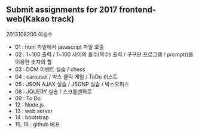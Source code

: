 ## Submit assignments for 2017 frontend-web(Kakao track)
2013108200 이승수 

+ 01 : html 파일에서 javascript 파일 호출
+ 02 : 1\~100 출력 / 1\~100 사이의 홀수(짝수) 출력 / 구구단 프로그램 / prompt()를 이용한 숫자의 합
+ 03 : DOM 이벤트 실습 / chess
+ 04 : carousel / 박스 클릭 게임 / ToDo 리스트
+ 05 : JSON AJAX 실습 / JSONP 실습 / 박스오피스
+ 08 : JQUERY 실습 / 스크롤맨위로
+ 09 : To Do
+ 12 : Node.js
+ 13 : web server
+ 14 : bootstrap
+ 15, 16 : github 배포

